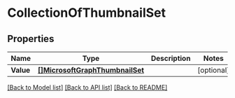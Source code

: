 # CollectionOfThumbnailSet

## Properties

Name | Type | Description | Notes
------------ | ------------- | ------------- | -------------
**Value** | [**[]MicrosoftGraphThumbnailSet**](microsoft.graph.thumbnailSet.md) |  | [optional] 

[[Back to Model list]](../README.md#documentation-for-models) [[Back to API list]](../README.md#documentation-for-api-endpoints) [[Back to README]](../README.md)


